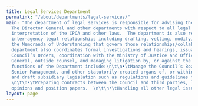 ```yaml
---
title: Legal Services Department
permalink: "/about/departments/legal-services/"
main: "The department of legal services is responsible for advising the Office of
  The Director General and other departments with respect to all legal issues, including
  interpretation of the CPCA and other laws.  The department is also responsible for
  inter-agency legal relationships including drafting, vetting, modifying and interpreting
  the Memoranda of Understanding that govern those relationships/collaborations. The
  department also coordinates formal investigations and hearings, issuance of the
  Council’s Orders, coordination with the Ministry of Justice and Office of the Attorney
  General, outside counsel, and managing litigation by, or against the Council. \n\nOther
  functions of the Department include:\n\t\n•\tManage the Council’s Board Secretariat,
  Senior Management, and other statutorily created organs of, or within the Council;\n\t\n•\tDevelop
  and draft subsidiary legislation such as regulations and guidelines for onward promulgation;
  \n\t\n•\tPreparing contracts between the Council and third parties, legal advisory
  opinions and position papers.  \n\t\n•\tHandling all other legal issues of the Council.\n"
layout: page
---
```


